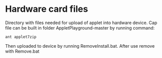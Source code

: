 ﻿# Hardware card files

Directory with files needed for upload of applet into hardware device.
Cap file can be built in folder AppletPlayground-master by running command:

    ant applet7zip
    
Then uploaded to device by running RemoveInstall.bat. After use remove 
with Remove.bat